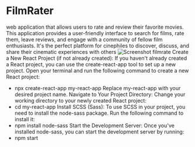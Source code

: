 # FilmRater
web application that allows users to rate and review their favorite movies. This application provides a user-friendly interface to search for films, rate them, leave reviews, and engage with a community of fellow film enthusiasts. It's the perfect platform for cinephiles to discover, discuss, and share their cinematic experiences with others
![Screenshot filmrate ](https://github.com/Mostafamahmoud12824/FilmRater/assets/62766443/7a4ca31d-0880-4a30-9e30-1fd0390bcc51)
Create a New React Project (if not already created):
If you haven't already created a React project, you can use the create-react-app tool to set up a new project. Open your terminal and run the following command to create a new React project:
 - npx create-react-app my-react-app
Replace my-react-app with your desired project name.
Navigate to Your Project Directory:
Change your working directory to your newly created React project:
- cd my-react-app
Install SCSS (Sass):
To use SCSS in your project, you need to install the node-sass package. Run the following command to install it:
- npm install node-sass
Start the Development Server:
Once you've installed node-sass, you can start the development server by running:
- npm start
